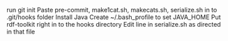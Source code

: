 run git init
Paste pre-commit, make1cat.sh, makecats.sh, serialize.sh in to .git/hooks folder
Install Java
Create ~/.bash_profile to set JAVA_HOME
Put rdf-toolkit right in to the hooks directory
Edit line in serialize.sh as directed in that file


